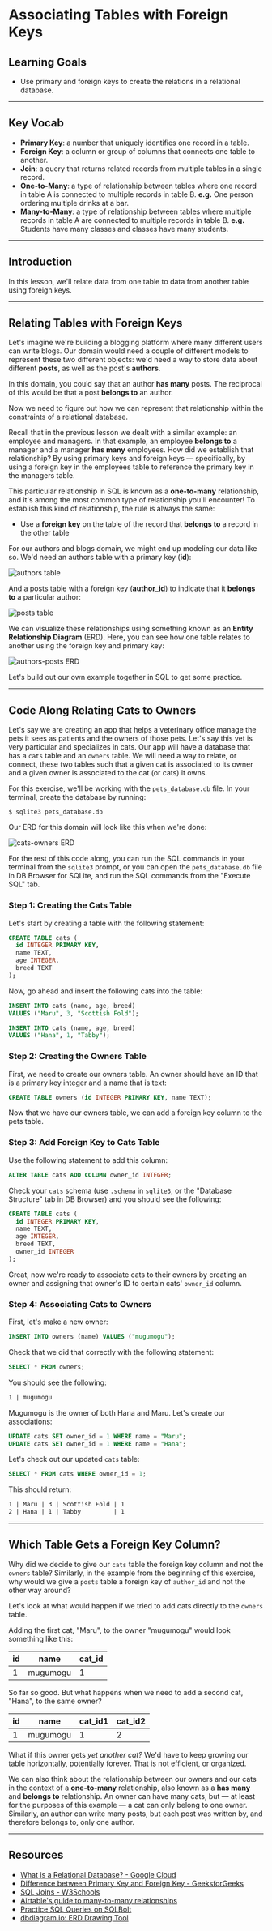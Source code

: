 # Associating Tables with Foreign Keys

## Learning Goals

- Use primary and foreign keys to create the relations in a relational database.

***

## Key Vocab

- **Primary Key**: a number that uniquely identifies one record in a table.
- **Foreign Key**: a column or group of columns that connects one table to
  another.
- **Join**: a query that returns related records from multiple tables in a
  single record.
- **One-to-Many**: a type of relationship between tables where one record in
  table A is connected to multiple records in table B. **e.g.** One person
  ordering multiple drinks at a bar.
- **Many-to-Many**: a type of relationship between tables where multiple
  records in table A are connected to multiple records in table B. **e.g.**
  Students have many classes and classes have many students.

***

## Introduction

In this lesson, we'll relate data from one table to data from another table
using foreign keys.

***

## Relating Tables with Foreign Keys

Let's imagine we're building a blogging platform where many different users can
write blogs. Our domain would need a couple of different models to represent
these two different objects: we'd need a way to store data about different
**posts**, as well as the post's **authors**.

In this domain, you could say that an author **has many** posts. The reciprocal
of this would be that a post **belongs to** an author.

Now we need to figure out how we can represent that relationship within the
constraints of a relational database.

Recall that in the previous lesson we dealt with a similar example: an employee
and managers. In that example, an employee **belongs to** a manager and a
manager **has many** employees. How did we establish that relationship? By using
primary keys and foreign keys — specifically, by using a foreign key in the
employees table to reference the primary key in the managers table.

This particular relationship in SQL is known as a **one-to-many** relationship,
and it's among the most common type of relationship you'll encounter! To establish
this kind of relationship, the rule is always the same:

- Use a **foreign key** on the table of the record that **belongs to** a record
  in the other table

For our authors and blogs domain, we might end up modeling our data like so.
We'd need an authors table with a primary key (**id**):

![authors table](https://curriculum-content.s3.amazonaws.com/phase-3/sql-table-relations-associating-tables-with-foreign-keys/authors.png)

And a posts table with a foreign key (**author_id**) to indicate that it
**belongs to** a particular author:

![posts table](https://curriculum-content.s3.amazonaws.com/phase-3/sql-table-relations-associating-tables-with-foreign-keys/posts.png)

We can visualize these relationships using something known as an **Entity
Relationship Diagram** (ERD). Here, you can see how one table relates to another
using the foreign key and primary key:

![authors-posts ERD](https://curriculum-content.s3.amazonaws.com/phase-3/sql-table-relations-associating-tables-with-foreign-keys/authors-posts.png)

Let's build out our own example together in SQL to get some practice.

***

## Code Along Relating Cats to Owners

Let's say we are creating an app that helps a veterinary office manage the pets
it sees as patients and the owners of those pets. Let's say this vet is very
particular and specializes in cats. Our app will have a database that has a
`cats` table and an `owners` table. We will need a way to relate, or connect,
these two tables such that a given cat is associated to its owner and a given
owner is associated to the cat (or cats) it owns.

For this exercise, we'll be working with the `pets_database.db` file. In your
terminal, create the database by running:

```console
$ sqlite3 pets_database.db
```

Our ERD for this domain will look like this when we're done:

![cats-owners ERD](https://curriculum-content.s3.amazonaws.com/phase-3/sql-table-relations-associating-tables-with-foreign-keys/cats-owners.png)

For the rest of this code along, you can run the SQL commands in your terminal
from the `sqlite3` prompt, or you can open the `pets_database.db` file in DB
Browser for SQLite, and run the SQL commands from the "Execute SQL" tab.

### Step 1: Creating the Cats Table

Let's start by creating a table with the following statement:

```sql
CREATE TABLE cats (
  id INTEGER PRIMARY KEY,
  name TEXT,
  age INTEGER,
  breed TEXT
);
```

Now, go ahead and insert the following cats into the table:

```sql
INSERT INTO cats (name, age, breed)
VALUES ("Maru", 3, "Scottish Fold");

INSERT INTO cats (name, age, breed)
VALUES ("Hana", 1, "Tabby");
```

### Step 2: Creating the Owners Table

First, we need to create our owners table. An owner should have an ID that is a
primary key integer and a name that is text:

```sql
CREATE TABLE owners (id INTEGER PRIMARY KEY, name TEXT);
```

Now that we have our owners table, we can add a foreign key column to the pets
table.

### Step 3: Add Foreign Key to Cats Table

Use the following statement to add this column:

```sql
ALTER TABLE cats ADD COLUMN owner_id INTEGER;
```

Check your `cats` schema (use `.schema` in `sqlite3`, or the "Database
Structure" tab in DB Browser) and you should see the following:

```sql
CREATE TABLE cats (
  id INTEGER PRIMARY KEY,
  name TEXT,
  age INTEGER,
  breed TEXT,
  owner_id INTEGER
);
```

Great, now we're ready to associate cats to their owners by creating an owner
and assigning that owner's ID to certain cats' `owner_id` column.

### Step 4: Associating Cats to Owners

First, let's make a new owner:

```sql
INSERT INTO owners (name) VALUES ("mugumogu");
```

Check that we did that correctly with the following statement:

```sql
SELECT * FROM owners;
```

You should see the following:

```txt
1 | mugumogu
```

Mugumogu is the owner of both Hana and Maru. Let's create our associations:

```sql
UPDATE cats SET owner_id = 1 WHERE name = "Maru";
UPDATE cats SET owner_id = 1 WHERE name = "Hana";
```

Let's check out our updated `cats` table:

```sql
SELECT * FROM cats WHERE owner_id = 1;
```

This should return:

```txt
1 | Maru | 3 | Scottish Fold | 1
2 | Hana | 1 | Tabby         | 1
```

***

## Which Table Gets a Foreign Key Column?

Why did we decide to give our `cats` table the foreign key column and not the
`owners` table? Similarly, in the example from the beginning of this exercise,
why would we give a `posts` table a foreign key of `author_id` and not the other
way around?

Let's look at what would happen if we tried to add cats directly to the `owners`
table.

Adding the first cat, "Maru", to the owner "mugumogu" would look something like
this:

| id  | name     | cat_id |
| --- | -------- | ------ |
| 1   | mugumogu | 1      |

So far so good. But what happens when we need to add a second cat, "Hana", to
the same owner?

| id  | name     | cat_id1 | cat_id2 |
| --- | -------- | ------- | ------- |
| 1   | mugumogu | 1       | 2       |

What if this owner gets _yet another cat?_ We'd have to keep growing our table
horizontally, potentially forever. That is not efficient, or organized.

We can also think about the relationship between our owners and our cats in the
context of a **one-to-many** relationship, also known as a **has many** and
**belongs to** relationship. An owner can have many cats, but — at least for the
purposes of this example — a cat can only belong to one owner. Similarly, an
author can write many posts, but each post was written by, and therefore belongs
to, only one author.

***

## Resources

- [What is a Relational Database? - Google Cloud](https://cloud.google.com/learn/what-is-a-relational-database)
- [Difference between Primary Key and Foreign Key - GeeksforGeeks](https://www.geeksforgeeks.org/difference-between-primary-key-and-foreign-key/)
- [SQL Joins - W3Schools](https://www.w3schools.com/sql/sql_join.asp)
- [Airtable's guide to many-to-many relationships](https://support.airtable.com/hc/en-us/articles/218734758-Airtable-s-guide-to-many-to-many-relationships)
- [Practice SQL Queries on SQLBolt](http://sqlbolt.com/lesson/select_queries_review)
- [dbdiagram.io: ERD Drawing Tool](https://dbdiagram.io)
